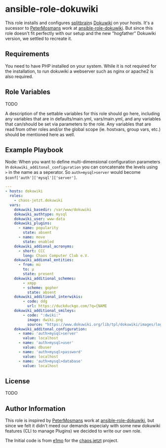 ansible-role-dokuwiki
=========

This role installs and configures [splitbrain](https://github.com/splitbrain/)s [Dokuwiki](https://dokuwiki.org) on your hosts. It's a sucessor to [PeterMosmans](https://github.com/PeterMosmans) work at [ansible-role-dokuwiki](https://github.com/PeterMosmans/ansible-role-dokuwiki). But since this role doesn't fit perfectly with our setup and the new "hogfather" Dokuwiki version, we settled to recreate it.


Requirements
------------

You need to have PHP installed on your system. While it is not required for the installation, to run dokuwiki a webserver such as nginx or apache2 is also required.

Role Variables
--------------

TODO

A description of the settable variables for this role should go here, including any variables that are in defaults/main.yml, vars/main.yml, and any variables that can/should be set via parameters to the role. Any variables that are read from other roles and/or the global scope (ie. hostvars, group vars, etc.) should be mentioned here as well.

Example Playbook
----------------

<!--Including an example of how to use your role (for instance, with variables passed in as parameters) is always nice for users too:-->

Node: When you want to define multi-dimensional configuration parameters in `dokuwiki_additonal_configuration` you can concatenate the levels using `>` in the name as a seperator. So `auth>mysql>server` would become `$conf['auth']['mysql']['server']`.

```yaml
---
- hosts: dokuwiki
  roles:
    - chaos-jetzt.dokuwiki
  vars:
    dokuwiki_basedir: /var/www/dokuwiki
    dokuwiki_authtype: mysql
    dokuwiki_user: www-data
    dokuwiki_plugins:
      - name: popularity
        state: absent
      - name: move
        state: enabled
    dokuwiki_addional_acronyms:
      - short: CCC
        long: Chaos Computer Club e.V.
    dokuwiki_addional_entities:
      - from: mü
        to: µ
        state: present
    dokuwiki_additional_schemes:
        - xmpp
        - scheme: gopher
          state: absent
    dokuwiki_additional_interwikis:
        - code: ddg
          url: https://duckduckgo.com/?q={NAME
    dokuwiki_additional_smileys:
        - code: ":dwiki:"
          image: dwiki.png
          source: "https://www.dokuwiki.org/lib/tpl/dokuwiki/images/logo.png"
    dokuwiki_additonal_configuration:
      - name: 'auth>mysql>server'
        value: localhost
      - name: 'auth>mysql>user'
        value: dbuser
      - name: 'auth>mysql>password'
        value: localhost
      - name: 'auth>mysql>database'
        value: localhost
```

License
-------

TODO
<!-- BSD -->

Author Information
------------------

This role is inspired by [PeterMosmans](https://github.com/PeterMosmans) work at [ansible-role-dokuwiki](https://github.com/PeterMosmans/ansible-role-dokuwiki), but since we felt it didn't meed our demands especialy with some new dokuwiki features (CLI to manage Plugins) we decided to write our own role.

The Initial code is from [e1mo](https://github.com/e1mo/) for the [chaos.jetzt](https://chaos.jetzt) project.
